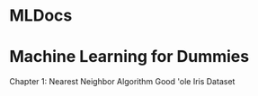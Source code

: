 MLDocs
======

Machine Learning for Dummies
======
Chapter 1: Nearest Neighbor Algorithm
  Good 'ole Iris Dataset
